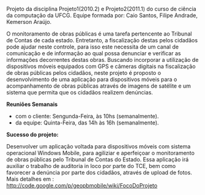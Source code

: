 Projeto da disciplina Projeto1(2010.2) e Projeto2(2011.1) do curso de ciência da computação da UFCG. Equipe formada por: Caio Santos, Filipe Andrade, Kemerson Araújo.

O monitoramento de obras públicas é uma tarefa pertencente ao Tribunal de Contas de cada estado. Entretanto, a fiscalização destas pelos cidadãos pode ajudar neste controle, para isso este necessita de um canal de comunicação e de informação ao qual possa denunciar e verificar as informações decorrentes destas obras. Buscando incorporar a utilização de dispositivos móveis equipados com GPS e câmeras digitais na fiscalização de obras públicas pelos cidadãos, neste projeto é proposto o desenvolvimento de uma aplicação para dispositivos móveis para o acompanhamento de obras públicas através de imagens de satélite e um sistema que permita que os cidadãos realizem denúncias.

**Reuniões Semanais**
  * com o cliente: Sengunda-Feira, às 10hs (semanalmente).
  * da equipe: Quinta-Feira, das 14h às 16h (semanalmente).

**Sucesso do projeto:**

Desenvolver um aplicação voltada para dispositivos móveis com sistema operacional Windows Mobile, para agiliziar e aperfeiçoar o monitoramento de obras públicas pelo Tribunal de Contas do Estado. Essa aplicação irá auxiliar o trabalho de auditoria in loco por parte do TCE, bem como favorecer a denúncia por parte dos cidadãos, através de upload de fotos.
Mais detalhes em : http://code.google.com/p/geopbmobile/wiki/FocoDoProjeto